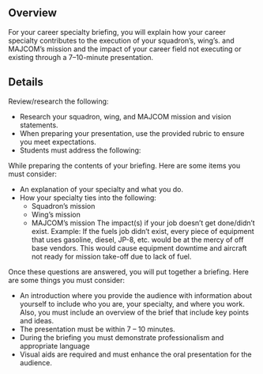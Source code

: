 ## Overview 

For your career specialty briefing, you will explain how your career specialty contributes to the execution of your squadron’s, wing’s. and MAJCOM’s mission and the impact of your career field not executing or existing through a 7–10-minute presentation. 

## Details 

Review/research the following: 

- Research your squadron, wing, and MAJCOM mission and vision statements. 
- When preparing your presentation, use the provided rubric to ensure you meet expectations. 
- Students must address the following: 

While preparing the contents of your briefing. Here are some items you must consider: 
- An explanation of your specialty and what you do. 
- How your specialty ties into the following: 
  - Squadron’s mission 
  - Wing’s mission 
  - MAJCOM’s mission 
The impact(s) if your job doesn’t get done/didn’t exist. Example: If the fuels job didn’t exist, every piece of equipment that uses gasoline, diesel, JP-8, etc. would be at the mercy of off base vendors. This would cause equipment downtime and aircraft not ready for mission take-off due to lack of fuel.

Once these questions are answered, you will put together a briefing. Here are some things you must consider: 
- An introduction where you provide the audience with information about yourself to include who you are, your specialty, and where you work. Also, you must include an overview of the brief that include key points and ideas. 
- The presentation must be within 7 – 10 minutes. 
- During the briefing you must demonstrate professionalism and appropriate language 
- Visual aids are required and must enhance the oral presentation for the audience. 

